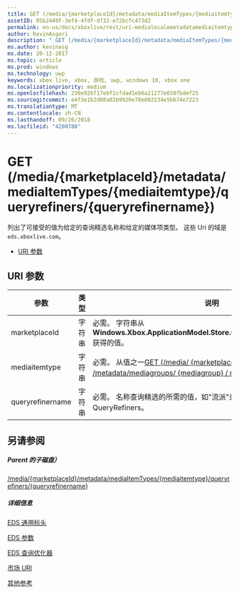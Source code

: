 ```yaml
---
title: GET (/media/{marketplaceId}/metadata/mediaItemTypes/{mediaitemtype}/queryrefiners/{queryrefinername})
assetID: 05b2449f-3ef4-4fdf-df32-e72bcfc473d2
permalink: en-us/docs/xboxlive/rest/uri-medialocalemetadatamediaitemtypequeryrefinersqueryrefinernameget.html
author: KevinAsgari
description: " GET (/media/{marketplaceId}/metadata/mediaItemTypes/{mediaitemtype}/queryrefiners/{queryrefinername})"
ms.author: kevinasg
ms.date: 20-12-2017
ms.topic: article
ms.prod: windows
ms.technology: uwp
keywords: xbox live, xbox, 游戏, uwp, windows 10, xbox one
ms.localizationpriority: medium
ms.openlocfilehash: 230e92bf17ebf1cfdad1eb6a21277e038fbdef25
ms.sourcegitcommit: e4f3e1b2d08a02b9920e78e802234e5b674e7223
ms.translationtype: MT
ms.contentlocale: zh-CN
ms.lasthandoff: 09/26/2018
ms.locfileid: "4208788"
---
```

# <a name="get-mediamarketplaceidmetadatamediaitemtypesmediaitemtypequeryrefinersqueryrefinername"></a>GET (/media/{marketplaceId}/metadata/mediaItemTypes/{mediaitemtype}/queryrefiners/{queryrefinername})
列出了可接受的值为给定的查询精选名称和给定的媒体项类型。 这些 Uri 的域是`eds.xboxlive.com`。
 
  * [URI 参数](#ID4EV)
 
<a id="ID4EV"></a>

 
## <a name="uri-parameters"></a>URI 参数
 
| 参数| 类型| 说明| 
| --- | --- | --- | 
| marketplaceId| 字符串| 必需。 字符串从<b>Windows.Xbox.ApplicationModel.Store.Configuration.MarketplaceId</b>获得的值。| 
| mediaitemtype| 字符串| 必需。 从值之一[GET (/media/ {marketplaceId} / /metadata/mediagroups/ {mediagroup} / mediaItemTypes)](uri-medialocalemetadatamediagroupsmediaitemtypesget.md)。| 
| queryrefinername| 字符串| 必需。 名称查询精选的所需的值，如"流派"或"十年期"。 请参阅 QueryRefiners。| 
  
<a id="ID4EAB"></a>

 
## <a name="see-also"></a>另请参阅
 
<a id="ID4ECB"></a>

 
##### <a name="parent"></a>Parent 的子磁盘） 

[/media/{marketplaceId}/metadata/mediaItemTypes/{mediaitemtype}/queryrefiners/{queryrefinername}](uri-medialocalemetadatamediaitemtypequeryrefinersqueryrefinername.md)

  
<a id="ID4EMB"></a>

 
##### <a name="further-information"></a>详细信息 

[EDS 通用标头](../../additional/edscommonheaders.md)

 [EDS 参数](../../additional/edsparameters.md)

 [EDS 查询优化器](../../additional/edsqueryrefiners.md)

 [市场 URI](atoc-reference-marketplace.md)

 [其他参考](../../additional/atoc-xboxlivews-reference-additional.md)

   